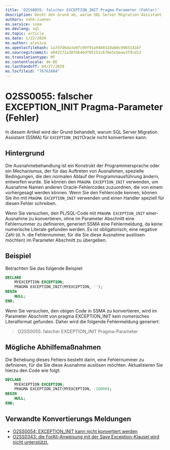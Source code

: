 ```yaml
---
title: 'O2SS0055: falscher EXCEPTION_INIT Pragma-Parameter (Fehler)'
description: Deckt den Grund ab, warum SQL Server Migration Assistant (SSMA) für Oracle EXCEPTION_INIT nicht konvertieren kann.
authors: nahk-ivanov
ms.service: ssma
ms.devlang: sql
ms.topic: article
ms.date: 1/22/2020
ms.author: alexiva
ms.openlocfilehash: 1a7d7d6da3a97c09f91a946032da60c9903141bf
ms.sourcegitcommit: e042272a38fb646df05152c676e5cbeae3f9cd13
ms.translationtype: MT
ms.contentlocale: de-DE
ms.lasthandoff: 04/27/2020
ms.locfileid: "76762684"
---
```

# <a name="o2ss0055-incorrect-exception_init-pragma-parameter-error"></a>O2SS0055: falscher EXCEPTION_INIT Pragma-Parameter (Fehler)

In diesem Artikel wird der Grund behandelt, warum SQL Server Migration Assistant (SSMA) für `EXCEPTION_INIT`Oracle nicht konvertieren kann.

## <a name="background"></a>Hintergrund

Die Ausnahmebehandlung ist ein Konstrukt der Programmiersprache oder ein Mechanismus, der für das Auftreten von Ausnahmen, spezielle Bedingungen, die den normalen Ablauf der Programmausführung ändern, entworfen wurde. Sie können den `PRAGMA EXCEPTION_INIT` verwenden, um Ausnahme Namen anderen Oracle-Fehlercodes zuzuordnen, die von einem vorhergesagt werden können. Wenn Sie den Fehlercode kennen, können Sie ihn mit `PRAGMA EXCEPTION_INIT` verwenden und einen Handler speziell für diesen Fehler schreiben.

Wenn Sie versuchen, den PL/SQL-Code mit `PRAGMA EXCEPTION_INIT` einer-Ausnahme zu konvertieren, ohne im Parameter Abschnitt eine Fehlernummer zu definieren, generiert SSMA eine Fehlermeldung, da keine numerische Literale gefunden werden. Es ist obligatorisch, eine negative Zahl (d. h. die Fehlernummer, für die Sie diese Ausnahme auslösen möchten) im Parameter Abschnitt zu übergeben.

## <a name="example"></a>Beispiel

Betrachten Sie das folgende Beispiel:

```sql
DECLARE
    MYEXCEPTION EXCEPTION;
    PRAGMA EXCEPTION_INIT(MYEXCEPTION, '');
BEGIN
    NULL;
END;
```

Wenn Sie versuchen, den obigen Code in SSMA zu konvertieren, wird im Parameter Abschnitt von pragma EXCEPTION_INIT kein numerisches Literalformat gefunden. Daher wird die folgende Fehlermeldung generiert:

> O2SS0055: falscher EXCEPTION_INIT Pragma-Parameter

## <a name="possible-remedies"></a>Mögliche Abhilfemaßnahmen

Die Behebung dieses Fehlers besteht darin, eine Fehlernummer zu definieren, für die Sie diese Ausnahme auslösen möchten. Aktualisieren Sie hierzu den Code wie folgt:

```sql
DECLARE
    MYEXCEPTION EXCEPTION;
    PRAGMA EXCEPTION_INIT(MYEXCEPTION, -10000);
BEGIN
    NULL;
END;
```

## <a name="related-conversion-messages"></a>Verwandte Konvertierungs Meldungen

* [O2SS0054: EXCEPTION_INIT kann nicht konvertiert werden](o2ss0054.md)
* [O2SS0343: die ForAll-Anweisung mit der Save Exception-Klausel wird nicht unterstützt.](o2ss0343.md)
